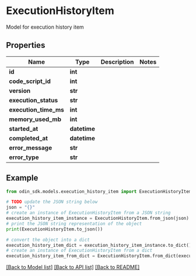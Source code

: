 # ExecutionHistoryItem

Model for execution history item

## Properties

Name | Type | Description | Notes
------------ | ------------- | ------------- | -------------
**id** | **int** |  | 
**code_script_id** | **int** |  | 
**version** | **str** |  | 
**execution_status** | **str** |  | 
**execution_time_ms** | **int** |  | 
**memory_used_mb** | **int** |  | 
**started_at** | **datetime** |  | 
**completed_at** | **datetime** |  | 
**error_message** | **str** |  | 
**error_type** | **str** |  | 

## Example

```python
from odin_sdk.models.execution_history_item import ExecutionHistoryItem

# TODO update the JSON string below
json = "{}"
# create an instance of ExecutionHistoryItem from a JSON string
execution_history_item_instance = ExecutionHistoryItem.from_json(json)
# print the JSON string representation of the object
print(ExecutionHistoryItem.to_json())

# convert the object into a dict
execution_history_item_dict = execution_history_item_instance.to_dict()
# create an instance of ExecutionHistoryItem from a dict
execution_history_item_from_dict = ExecutionHistoryItem.from_dict(execution_history_item_dict)
```
[[Back to Model list]](../README.md#documentation-for-models) [[Back to API list]](../README.md#documentation-for-api-endpoints) [[Back to README]](../README.md)


